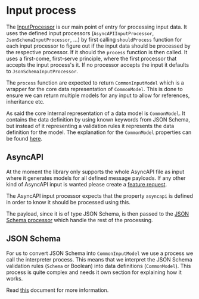 # Input process

The [InputProcessor](../src/processors/InputProcessor.ts) is our main point of entry for processing input data. It uses the defined input processors (`AsyncAPIInputProcessor`, `JsonSchemaInputProcessor`, ...) by first calling `shouldProcess` function for each input processor to figure out if the input data should be processed by the respective processor. If it should the `process` function is then called. It uses a first-come, first-serve principle, where the first processor that accepts the input process's it. If no processor accepts the input it defaults to `JsonSchemaInputProcessor`. 

The `process` function are expected to return `CommonInputModel` which is a wrapper for the core data representation of `CommonModel`. This is done to ensure we can return multiple models for any input to allow for references, inheritance etc. 

As said the core internal representation of a data model is `CommonModel`. It contains the data definition by using known keywords from JSON Schema, but instead of it representing a validation rules it represents the data definition for the model. The explanation for the `CommonModel` properties can be found [here](../API.md#CommonModel).

## AsyncAPI
At the moment the library only supports the whole AsyncAPI file as input where it generates models for all defined message payloads. If any other kind of AsyncAPI input is wanted please create a [feature request](https://github.com/asyncapi/modelina/issues/new?assignees=&labels=enhancement&template=enhancement.md).

The AsyncAPI input processor expects that the property `asyncapi` is defined in order to know it should be processed using this.

The payload, since it is of type JSON Schema, is then passed to the [JSON Schema processor](#JSON-Schema) which handle the rest of the processing.

## JSON Schema
For us to convert JSON Schema into `CommonInputModel` we use a process we call the interpreter process. This means that we interpret the JSON Schema validation rules (`Schema` or Boolean) into data definitions (`CommonModel`). This process is quite complex and needs it own section for explaining how it works.

Read [this](./interpretation_of_JSON_Schema_draft_7.md) document for more information.
